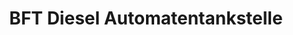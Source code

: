 ---
title: "BFT Diesel Automatentankstelle"
url: /woerrstadt/bft-diesel-automatentankstelle/
shop: Allgemein
---